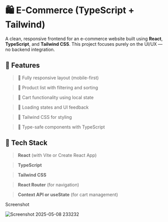 # 🛍️ E-Commerce (TypeScript + Tailwind)


A clean, responsive frontend for an e-commerce website built using **React**, **TypeScript**, and **Tailwind CSS**. This project focuses purely on the UI/UX — no backend integration.

## 🚀 Features

> 📱 Fully responsive layout (mobile-first)
  
> 🛒 Product list with filtering and sorting
  
> 🧺 Cart functionality using local state
  
> 🔄 Loading states and UI feedback
  
> 🎨 Tailwind CSS for styling
  
> 🧼 Type-safe components with TypeScript

## 🧰 Tech Stack

> **React** (with Vite or Create React App)
  
> **TypeScript**
  
> **Tailwind CSS**
  
> **React Router** (for navigation)
  
> **Context API or useState** (for cart management)

Screenshot

![Screenshot 2025-05-08 233232](https://github.com/user-attachments/assets/173f8154-f01c-42d0-881c-8fcc582a067f)
